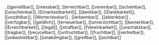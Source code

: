 , [[genießbar]], [[messbar]], [[erreichbar]], [[vereinbar]], [[scheinbar]], [[unscheinbar]], [[Unantastbarkeit]], [[dankbar]], [[Dankbarkeit]], [[unzählbar]], [[Worter/essbar]]
, [[erkennbar]]
, [[ablenkbar]]
, [[verfügbar]], [[geldlich]], [[erneuerbar]], [[unverzichtbar]], [[bemerkbar]], [[Erreichbarkeit]], [[legal]], [[strafbar]], [[Vereinbarkeit]], [[unschätzbar]], [[tragbar]], [[recycelbar]], [[unfruchtbar]], [[fruchtbar]], [[vertretbar]], [[unbestreitbar]], [[unabdingbar]], [[greifbar]], [[sichtbar]]